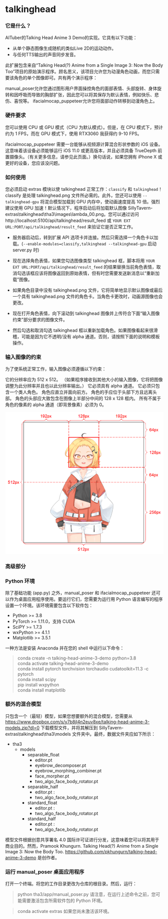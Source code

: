 # talkinghead

### 它是什么？

AITuber的Talking Head Anime 3 Demo的实现。它具有以下功能：

- 从单个静态图像生成随机的类似Live 2D的运动动作。
- 与任何TTS输出的声音同步发音。

此扩展包含来自“Talking Head(?) Anime from a Single Image 3: Now the Body Too”项目的原始演示程序。顾名思义，该项目允许您为动漫角色动画，而您只需要该角色的单个图像即可。共有两个演示程序：

manual_poser允许您通过图形用户界面操控角色的面部表情、头部旋转、身体旋转和因呼吸而导致的胸部扩张，因此您可以将其保存为默认表情，例如快乐、悲伤、喜悦等。
ifacialmocap_puppeteer允许您将面部动作转移到动漫角色上。

### 硬件要求

您可以使用 CPU 或 GPU 模式（CPU 为默认模式）。但是，在 CPU 模式下，预计约为 1 FPS，而在 GPU 模式下，使用 RTX3060 我获得约 9-10 FPS。

ifacialmocap_puppeteer 需要一台能够从视频源计算混合形状参数的 iOS 设备。这意味着该设备必须能够运行 iOS 11.0 或更高版本，并且必须具备 TrueDepth 前置摄像头。（有关更多信息，请参见此页面。）换句话说，如果您拥有 iPhone X 或更好的设备，您应该没问题。

### 如何使用

您必须启动 extras 模块以使 talkinghead 正常工作：`classify` 和 `talkinghead`！  
classify 是处理 talkinghead.png 文件所必需的。此外，您还可以使用 `--talkinghead-gpu` 将混合模型加载到 GPU 内存中，使动画速度提高 10 倍。强烈建议使用 GPU 加速！默认情况下，程序启动后将加载默认图像 SillyTavern-extras\talkinghead\tha3\images\lambda_00.png。您可以通过访问 http://localhost:5100/api/talkinghead/result_feed 或 `YOUR EXT URL:PORT/api/talkinghead/result_feed` 来验证它是否正常工作。

- 服务器启动后，转到扩展 API 选项卡并连接。然后只需选择一个角色卡以加载。(`--enable-modules=classify,talkinghead --talkinghead-gpu` 启动 server.py 时)

- 现在选择角色表情，如果您勾选图像类型 talkinghead 框，脚本将用 `YOUR EXT URL:PORT/api/talkinghead/result_feed` 的结果替换当前角色表情，取消勾选该框应该将图像返回到原始表情，但有时您需要发送新消息以“重新加载”图像。

- 如果角色目录中没有 talkinghead.png 文件，它将简单地显示默认图像或最后一个具有 talkinghead.png 文件的角色卡。当角色卡更改时，动画源图像也会更改。

- 现在打开角色表情，向下滚动到 talkinghead 图像并上传符合下面“输入图像约束”部分要求的图像文件。

- 然后勾选和取消勾选 talkinghead 框以重新加载角色。如果图像看起来很滑稽，可能是因为它不透明/没有 alpha 通道。否则，请按照下面的说明和模板操作。

### 输入图像的约束
为了使系统正常工作，输入图像必须遵循以下约束：

它的分辨率应为 512 x 512。 （如果程序接收到其他大小的输入图像，它将把图像调整为此分辨率并且也以此分辨率输出。）
它必须具有 alpha 通道。
它必须只包含一个类人角色。
角色应直立并面向前方。
角色的手应位于头部下方且远离头部。
角色的头部应大致包含在图像上半部分中间的 128 x 128 框内。
所有不属于角色的像素的 alpha 通道（即背景像素）必须为 0。

![输入约束](/static/input_spec.png)

### 高级部分

### Python 环境

除了基础功能 (app.py) 之外，manual_poser 和 ifacialmocap_puppeteer 还可以作为桌面应用程序使用。要运行它们，您需要为运行用 Python 语言编写的程序设置一个环境。该环境需要包含以下软件包：

* Python >= 3.8
* PyTorch >= 1.11.0，支持 CUDA
* SciPY >= 1.7.3
* wxPython >= 4.1.1
* Matplotlib >= 3.5.1

一种方法是安装 Anaconda 并在您的 shell 中运行以下命令：

> conda create -n talking-head-anime-3-demo python=3.8  
> conda activate talking-head-anime-3-demo  
> conda install pytorch torchvision torchaudio cudatoolkit=11.3 -c pytorch  
> conda install scipy  
> pip install wxpython  
> conda install matplotlib

### 额外的混合模型

只包含一个（最轻）模型，如果您想要额外的混合模型，您需要从 https://www.dropbox.com/s/y7b8jl4n2euv8xe/talking-head-anime-3-models.zip?dl=0 下载模型文件，并将其解压到 SillyTavern-extras\talkinghead\tha3\models 文件夹中。最终，数据文件夹应如下所示：

+ tha3
  + models
    + separable_float
      - editor.pt
      - eyebrow_decomposer.pt
      - eyebrow_morphing_combiner.pt
      - face_morpher.pt
      - two_algo_face_body_rotator.pt
    + separable_half
      - editor.pt
          :
      - two_algo_face_body_rotator.pt
    + standard_float
      - editor.pt
          :
      - two_algo_face_body_rotator.pt
    + standard_half
      - editor.pt
          :
      - two_algo_face_body_rotator.pt

模型文件根据创意共享署名 4.0 国际许可证进行分发，这意味着您可以将其用于商业目的。然而，Pramook Khungurn. Talking Head(?) Anime from a Single Image 3: Now the Body Too. <https://github.com/pkhungurn/talking-head-anime-3-demo> 是创作者。

### 运行 manual_poser 桌面应用程序
打开一个终端。将您的工作目录更改为仓库的根目录。然后，运行：

> python tha3/app/manual_poser.py
请注意，在运行上述命令之前，您可能需要激活包含所需软件包的 Python 环境。

> conda activate extras
如果您尚未激活该环境。